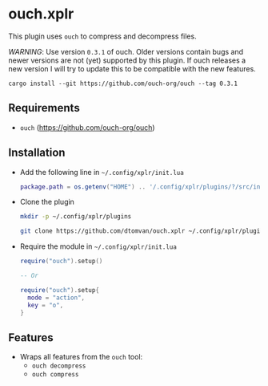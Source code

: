 ouch.xplr
====================
This plugin uses `ouch` to compress and decompress files.

*WARNING*: Use version `0.3.1` of ouch. Older versions contain bugs
and newer versions are not (yet) supported by this plugin. If ouch
releases a new version I will try to update this to be compatible
with the new features.
```console
cargo install --git https://github.com/ouch-org/ouch --tag 0.3.1
```

Requirements
------------

- `ouch` (https://github.com/ouch-org/ouch)


Installation
------------

- Add the following line in `~/.config/xplr/init.lua`

  ```lua
  package.path = os.getenv("HOME") .. '/.config/xplr/plugins/?/src/init.lua'
  ```

- Clone the plugin

  ```bash
  mkdir -p ~/.config/xplr/plugins

  git clone https://github.com/dtomvan/ouch.xplr ~/.config/xplr/plugins/ouch
  ```

- Require the module in `~/.config/xplr/init.lua`

  ```lua
  require("ouch").setup()

  -- Or

  require("ouch").setup{
    mode = "action",
    key = "o",
  }
  ```


Features
--------

- Wraps all features from the `ouch` tool:
    - `ouch decompress`
    - `ouch compress`

